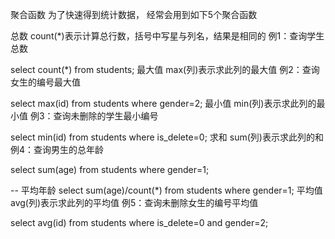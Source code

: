 聚合函数
为了快速得到统计数据， 经常会用到如下5个聚合函数

总数
count(*)表示计算总行数，括号中写星与列名，结果是相同的
例1：查询学生总数

select count(*) from students;
最大值
max(列)表示求此列的最大值
例2：查询女生的编号最大值

select max(id) from students where gender=2;
最小值
min(列)表示求此列的最小值
例3：查询未删除的学生最小编号

select min(id) from students where is_delete=0;
求和
sum(列)表示求此列的和
例4：查询男生的总年龄

select sum(age) from students where gender=1;

-- 平均年龄
select sum(age)/count(*) from students where gender=1;
平均值
avg(列)表示求此列的平均值
例5：查询未删除女生的编号平均值

select avg(id) from students where is_delete=0 and gender=2;
